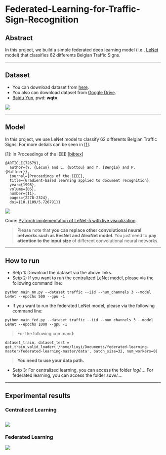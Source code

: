 # Federated-Learning-for-Traffic-Sign-Recognition
## Abstract
In this project, we build a simple federated deep learning model (i.e., [LeNet](https://ieeexplore.ieee.org/abstract/document/726791) model) that classifies 62 differents Belgian Traffic Signs.

---

## Dataset 
* You can download dataset from [here](https://btsd.ethz.ch/shareddata/).
* You also can download dataset from [Google Drive](https://drive.google.com/file/d/1K84SSq4jYQu5N1ETqvkRjkStJk_rjMjy/view?usp=sharing).
* [Baidu Yun](https://pan.baidu.com/s/1JYWEFYFJCSRsVPmBfkauPQ), pwd: **wqtv**.

![](https://codimd.xixiaoyao.cn/uploads/upload_96f7deca3d7c7b01d9fb03feaf15d1bc.png)

---

## Model
In this project, we use LeNet model to classify 62 differents Belgian Traffic Signs. For more detials can be seen in [[1]](https://ieeexplore.ieee.org/abstract/document/726791).

[1]: In Proceedings of the IEEE [[bibtex]](https://ieeexplore.ieee.org/abstract/document/726791)

```
@ARTICLE{726791,
  author={Y. {Lecun} and L. {Bottou} and Y. {Bengio} and P. {Haffner}},
  journal={Proceedings of the IEEE}, 
  title={Gradient-based learning applied to document recognition}, 
  year={1998},
  volume={86},
  number={11},
  pages={2278-2324},
  doi={10.1109/5.726791}}
```

![](https://codimd.xixiaoyao.cn/uploads/upload_95b7ddf46b1a3671a02fb5b210c999f4.png)


Code: [PyTorch implementation of LeNet-5 with live visualization](https://github.com/activatedgeek/LeNet-5).

> Please note that **you can replace other convolutional neural networks such as ResNet and AlexNet model**. You just need to **pay attention to the input size** of different convolutional neural networks.

---

## How to run
* Setp 1: Download the dataset via the above links.
* Setp 2: If you want to run the centralized LeNet model, please via the following command line:
```python=
python main_nn.py --dataset traffic --iid --num_channels 3 --model LeNet --epochs 500 --gpu -1
```
* If you want to run the federated LeNet model, please via the following command line:
 ```python=
python main_fed.py --dataset traffic --iid --num_channels 3 --model LeNet --epochs 1000 --gpu -1
```

> For the following command:
 ```python=
dataset_train, dataset_test = get_train_valid_loader('/home/liuyi/Documents/federated-learning-master/federated-learning-master/data', batch_size=32, num_workers=0)
```
> **You need to use your data path.**
* Setp 3: For centralized learning, you can access the folder *log/...*. For federated learning, you can access the folder *save/...*.

---

## Experimental results
### Centralized Learning
![](https://codimd.xixiaoyao.cn/uploads/upload_47bf4011253f601f9d2b717bf3916d92.png)
---
### Federated Learning
![](https://codimd.xixiaoyao.cn/uploads/upload_ebf84a98c60c4ad5803f642b68b974c4.png)


